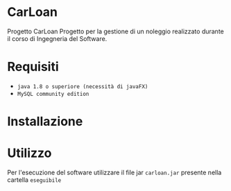 # CarLoan
Progetto CarLoan
Progetto per la gestione di un noleggio realizzato durante il corso di Ingegneria del Software.

# Requisiti
* ```java 1.8 o superiore (necessità di javaFX)```
* ```MySQL community edition```

# Installazione

# Utilizzo
Per l'esecuzione del software utilizzare il file jar ```carloan.jar``` presente nella cartella ```eseguibile```
